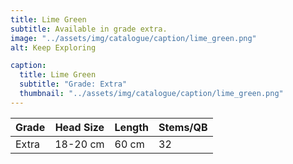 ```yaml
---
title: Lime Green
subtitle: Available in grade extra.
image: "../assets/img/catalogue/caption/lime_green.png"
alt: Keep Exploring

caption: 
  title: Lime Green
  subtitle: "Grade: Extra"
  thumbnail: "../assets/img/catalogue/caption/lime_green.png"
---
```






| Grade | Head Size | Length | Stems/QB |
|-------|-----------|--------|----------|
| Extra |  18-20 cm | 60 cm  |    32    |